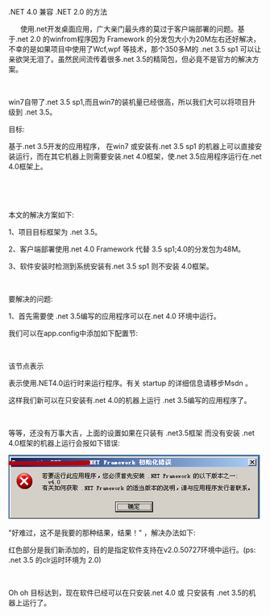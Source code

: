 .NET 4.0 兼容 .NET 2.0 的方法

      使用.net开发桌面应用，广大亲门最头疼的莫过于客户端部署的问题。基于.net 2.0 的winfrom程序因为 Framework 的分发包大小为20M左右还好解决，不幸的是如果项目中使用了Wcf,wpf 等技术，那个350多M的 .net 3.5 sp1 可以让亲欲哭无泪了。虽然民间流传着很多.net 3.5的精简包，但必竟不是官方的解决方案。

 

win7自带了.net 3.5 sp1,而且win7的装机量已经很高，所以我们大可以将项目升级到 .net 3.5。

目标:

基于.net 3.5开发的应用程序， 在win7 或安装有.net 3.5 sp1 的机器上可以直接安装运行，而在其它机器上则需要安装.net 4.0框架，使.net 3.5应用程序运行在.net 4.0框架上。

 

 

本文的解决方案如下:

1、项目目标框架为 .net 3.5。

2、客户端部署使用.net 4.0 Framework 代替 3.5 sp1;4.0的分发包为48M。

3、软件安装时检测到系统安装有.net 3.5 sp1 则不安装 4.0框架。

 

要解决的问题:

1、首先需要使 .net 3.5编写的应用程序可以在.net 4.0 环境中运行。

我们可以在app.config中添加如下配置节:

 

<startup useLegacyV2RuntimeActivationPolicy="true">

<supportedRuntime version="v4.0"/>

</startup>

该节点表示

表示使用.NET4.0运行时来运行程序。有关 startup 的详细信息请移步Msdn 。

这样我们新可以在只安装有.net 4.0的机器上运行 .net 3.5编写的应用程序了。

 

等等，还没有万事大吉，上面的设置如果在只装有 .net3.5框架 而没有安装 .net 4.0框架的机器上运行会报如下错误:

![](assets/.NET%204.0%20兼容%20.NET%202.0%20的方法_image_0.png)

"好难过，这不是我要的那种结果，结果！" ，解决办法如下:

<startup useLegacyV2RuntimeActivationPolicy="true">

<supportedRuntime version="v4.0"/>

<supportedRuntime version="v2.0.50727"/>

</startup>

红色部分是我们新添加的，目的是指定软件支持在v2.0.50727环境中运行。(ps: .net 3.5 的clr运时环境为 2.0)

 

Oh oh 目标达到，现在软件已经可以在只安装.net 4.0 或 只安装有 .net 3.5的机器上运行了。
